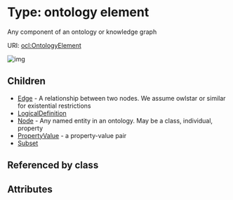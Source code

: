 
# Type: ontology element


Any component of an ontology or knowledge graph

URI: [ocl:OntologyElement](http://w3id.org/oclOntologyElement)


![img](http://yuml.me/diagram/nofunky;dir:TB/class/[Subset],[PropertyValue],[OntologyElement]^-[Subset],[OntologyElement]^-[PropertyValue],[OntologyElement]^-[Node],[OntologyElement]^-[LogicalDefinition],[OntologyElement]^-[Edge],[Node],[LogicalDefinition],[Edge])

## Children

 * [Edge](Edge.md) - A relationship between two nodes. We assume owlstar or similar for existential restrictions
 * [LogicalDefinition](LogicalDefinition.md)
 * [Node](Node.md) - Any named entity in an ontology. May be a class, individual, property
 * [PropertyValue](PropertyValue.md) - a property-value pair
 * [Subset](Subset.md)

## Referenced by class


## Attributes

